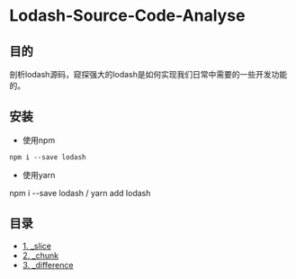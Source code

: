 # Lodash-Source-Code-Analyse

## 目的

剖析lodash源码，窥探强大的lodash是如何实现我们日常中需要的一些开发功能的。

## 安装
- 使用npm
```
npm i --save lodash
```
- 使用yarn


npm i --save lodash / yarn add lodash

## 目录

- [1. _slice](https://github.com/JCHappytime/Lodash-Source-Code-Analyse/issues/1)
- [2. _chunk](https://github.com/JCHappytime/Lodash-Source-Code-Analyse/issues/2)
- [3. _difference](https://github.com/JCHappytime/Lodash-Source-Code-Analyse/issues/3)










